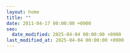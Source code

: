 ```yaml
---
layout: home
title: ""
date: 2011-04-17 00:00:00 +0900
seo:
  date_modified: 2025-04-04 00:00:00 +0900
last_modified_at: 2025-04-04 00:00:00 +0900
---
```

